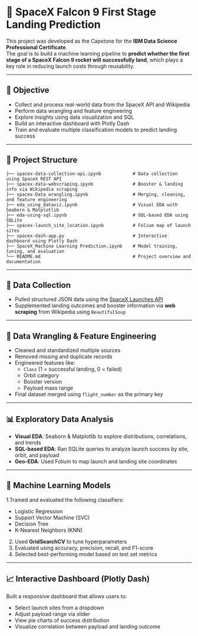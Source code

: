 # 🚀 SpaceX Falcon 9 First Stage Landing Prediction

This project was developed as the Capstone for the **IBM Data Science Professional Certificate**.  
The goal is to build a machine learning pipeline to **predict whether the first stage of a SpaceX Falcon 9 rocket will successfully land**, which plays a key role in reducing launch costs through reusability.

---

## 📌 Objective

- Collect and process real-world data from the SpaceX API and Wikipedia
- Perform data wrangling and feature engineering
- Explore insights using data visualization and SQL
- Build an interactive dashboard with Plotly Dash
- Train and evaluate multiple classification models to predict landing success

---

## 📂 Project Structure
```
├── spacex-data-collection-api.ipynb            # Data collection using SpaceX REST API
├── spacex-data-webscraping.ipynb               # Booster & landing info via Wikipedia scraping
├── spacex-Data wrangling.ipynb                 # Merging, cleaning, and feature engineering
├── eda_using_dataviz.ipynb                     # Visual EDA with Seaborn & Matplotlib
├── eda-using-sql.ipynb                         # SQL-based EDA using SQLite
├── spacex-launch_site_location.ipynb           # Folium map of launch sites
├── spacex-dash-app.py                          # Interactive dashboard using Plotly Dash
├── SpaceX_Machine Learning Prediction.ipynb    # Model training, tuning, and evaluation
└── README.md                                   # Project overview and documentation 
```
---

## 📡 Data Collection

- Pulled structured JSON data using the [SpaceX Launches API](https://api.spacexdata.com/v4/launches/query)
- Supplemented landing outcomes and booster information via **web scraping** from Wikipedia using `BeautifulSoup`

---

## 🧹 Data Wrangling & Feature Engineering

- Cleaned and standardized multiple sources
- Removed missing and duplicate records
- Engineered features like:
  - `Class` (1 = successful landing, 0 = failed)
  - Orbit category
  - Booster version
  - Payload mass range
- Final dataset merged using `flight_number` as the primary key

---

## 📊 Exploratory Data Analysis

- **Visual EDA**: Seaborn & Matplotlib to explore distributions, correlations, and trends
- **SQL-based EDA**: Ran SQLite queries to analyze launch success by site, orbit, and payload
- **Geo-EDA**: Used Folium to map launch and landing site coordinates

---

## 🧠 Machine Learning Models

1.Trained and evaluated the following classifiers:
  -  Logistic Regression
  -  Support Vector Machine (SVC)
  -  Decision Tree
  -  K-Nearest Neighbors (KNN)
2. Used **GridSearchCV** to tune hyperparameters
3. Evaluated using accuracy, precision, recall, and F1-score
4. Selected best-performing model based on test set metrics

---

## 📈 Interactive Dashboard (Plotly Dash)

Built a responsive dashboard that allows users to:
- Select launch sites from a dropdown
- Adjust payload range via slider
- View pie charts of success distribution
- Visualize correlation between payload and landing outcome



